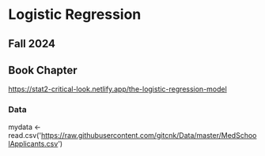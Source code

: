 # Logistic Regression

## Fall 2024

## Book Chapter
https://stat2-critical-look.netlify.app/the-logistic-regression-model

### Data
mydata <- read.csv('https://raw.githubusercontent.com/gitcnk/Data/master/MedSchoolApplicants.csv')
